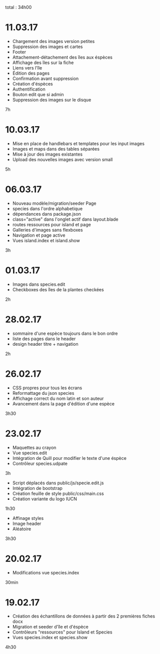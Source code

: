 total : 34h00

# 11.03.17

* Chargement des images version petites
* Suppression des images et cartes
* Footer
* Attachement-détachement des îles aux éspèces
* Affichage des îles sur la fiche
* Liens vers l'île
* Édition des pages
* Confirmation avant suppression
* Création d'éspèces
* Authentification
* Bouton edit que si admin
* Suppression des images sur le disque

7h

# 10.03.17

* Mise en place de handlebars et templates pour les input images
* Images et maps dans des tables séparées
* Mise à jour des images existantes
* Upload des nouvelles images avec version small

5h

# 06.03.17

* Nouveau modèle/migration/seeder Page
* species dans l'ordre alphabetique
* dépendances dans package.json
* class="active" dans l'onglet actif dans layout.blade
* routes ressources pour island et page
* Galleries d'images sans flexboxes
* Navigation et page active
* Vues island.index et island.show

3h

# 01.03.17

* Images dans species.edit
* Checkboxes des îles de la plantes checkées

2h

# 28.02.17

* sommaire d'une espèce toujours dans le bon ordre
* liste des pages dans le header
* design header titre + navigation

2h

# 26.02.17

* CSS propres pour tous les écrans
* Reformattage du json species
* Affichage correct du nom latin et son auteur
* Avancement dans la page d'édition d'une espèce

3h30


# 23.02.17

* Maquettes au crayon
* Vue species.edit
* Intégration de Quill pour modifier le texte d'une éspèce
* Contrôleur species.udpate

3h

* Script déplacés dans public/js/specie.edit.js
* Intégration de bootstrap
* Création feuille de style public/css/main.css
* Création variante du logo IUCN

1h30

* Affinage styles
* Image header
* Aléatoire

3h30

# 20.02.17

* Modifications vue species.index

30min

# 19.02.17

* Création des échantillons de données à partir des 2 premières fiches docx
* Migration et seeder d'île et d'éspèce
* Contrôleurs "ressources" pour Island et Species
* Vues species.index et species.show

4h30